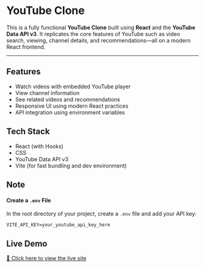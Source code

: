 
  <h1> YouTube Clone </h1>
  <p>This is a fully functional <strong>YouTube Clone</strong> built using <strong>React</strong> and the <strong>YouTube Data API v3</strong>. It replicates the core features of YouTube such as video search, viewing, channel details, and recommendations—all on a modern React frontend.</p>

  <hr />

  <h2>Features</h2>
  <ul>
    <li>Watch videos with embedded YouTube player</li>
    <li> View channel information</li>
    <li>See related videos and recommendations</li>
    <li>Responsive UI using modern React practices</li>
    <li> API integration using environment variables</li>
  </ul>

  <h2>Tech Stack</h2>
  <ul>
    <li>React (with Hooks)</li>
    <li> CSS </li>
    <li> YouTube Data API v3</li>
    <li> Vite (for fast bundling and dev environment)</li>
  </ul>

  <h2>Note</h2>
  <h4>Create a <code>.env</code> File</h4>
  <p>In the root directory of your project, create a <code>.env</code> file and add your API key:</p>
  <pre><code>VITE_API_KEY=your_youtube_api_key_here</code></pre>


  <h2>Live Demo</h2>
  <p><a href="https://youtube-clone-s.vercel.app" target="_blank">🚀 Click here to view the live site</a></p>

  
  </ul>

</body>
</html>

